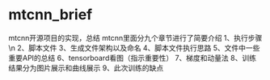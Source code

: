 # mtcnn_brief
mtcnn开源项目的实现，总结
mtcnn里面分九个章节进行了简要介绍
1、执行步骤\n
2、脚本文件
3、生成文件架构以及命名
4、脚本文件执行思路
5、文件中一些重要API的总结
6、tensorboard看图（指示重要性）
7、梯度和动量法
8、训练结果分为图片展示和曲线展示
9、此次训练的缺点
